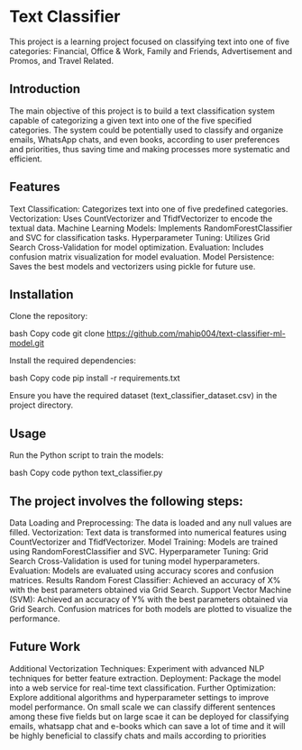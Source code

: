 # Text Classifier
This project is a learning project focused on classifying text into one of five categories: Financial, Office & Work, Family and Friends, Advertisement and Promos, and Travel Related.
## Introduction
The main objective of this project is to build a text classification system capable of categorizing a given text into one of the five specified categories. The system could be potentially used to classify and organize emails, WhatsApp chats, and even books, according to user preferences and priorities, thus saving time and making processes more systematic and efficient.

## Features
Text Classification: Categorizes text into one of five predefined categories.
Vectorization: Uses CountVectorizer and TfidfVectorizer to encode the textual data.
Machine Learning Models: Implements RandomForestClassifier and SVC for classification tasks.
Hyperparameter Tuning: Utilizes Grid Search Cross-Validation for model optimization.
Evaluation: Includes confusion matrix visualization for model evaluation.
Model Persistence: Saves the best models and vectorizers using pickle for future use.
## Installation
Clone the repository:

bash
Copy code
git clone https://github.com/mahip004/text-classifier-ml-model.git

Install the required dependencies:

bash
Copy code
pip install -r requirements.txt

Ensure you have the required dataset (text_classifier_dataset.csv) in the project directory.

## Usage
Run the Python script to train the models:

bash
Copy code
python text_classifier.py
## The project involves the following steps:

Data Loading and Preprocessing: The data is loaded and any null values are filled.
Vectorization: Text data is transformed into numerical features using CountVectorizer and TfidfVectorizer.
Model Training: Models are trained using RandomForestClassifier and SVC.
Hyperparameter Tuning: Grid Search Cross-Validation is used for tuning model hyperparameters.
Evaluation: Models are evaluated using accuracy scores and confusion matrices.
Results
Random Forest Classifier: Achieved an accuracy of X% with the best parameters obtained via Grid Search.
Support Vector Machine (SVM): Achieved an accuracy of Y% with the best parameters obtained via Grid Search.
Confusion matrices for both models are plotted to visualize the performance.

## Future Work
Additional Vectorization Techniques: Experiment with advanced NLP techniques for better feature extraction.
Deployment: Package the model into a web service for real-time text classification.
Further Optimization: Explore additional algorithms and hyperparameter settings to improve model performance.
On small scale we can classify different sentences among these five fields but on large scae it can be deployed for classifying emails, whatsapp chat and e-books which can save a lot of time and it will be highly beneficial to classify chats and mails according to priorities

